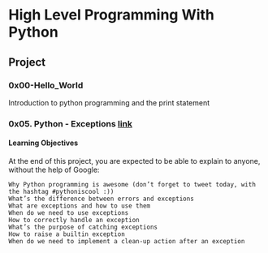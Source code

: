 # High Level Programming With Python

## Project

### 0x00-Hello_World

Introduction to python programming and the print statement

### 0x05. Python - Exceptions [link](https://github.com/user/repo/blob/branch/other_file.md)

#### Learning Objectives

At the end of this project, you are expected to be able to explain to anyone, without the help of Google:

    Why Python programming is awesome (don’t forget to tweet today, with the hashtag #pythoniscool :))
    What’s the difference between errors and exceptions
    What are exceptions and how to use them
    When do we need to use exceptions
    How to correctly handle an exception
    What’s the purpose of catching exceptions
    How to raise a builtin exception
    When do we need to implement a clean-up action after an exception